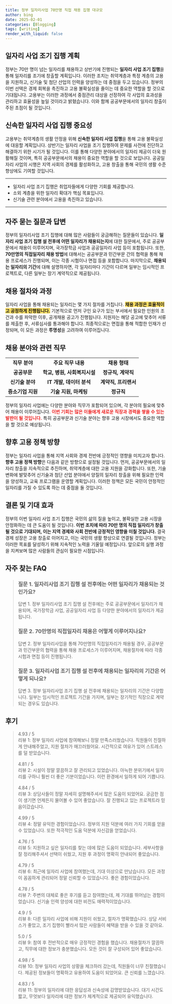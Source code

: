```yaml
---
title: 정부 일자리사업 70만명 직접 채용 집행 대규모
author: bing
date: 2025-02-01
categories: [Blogging]
tags: [writing]
render_with_liquid: false
---
```



<h2 id='일자리 사업 조기 집행 계획'>일자리 사업 조기 집행 계획</h2>

<p>정부는 70만 명이 넘는 일자리를 채용하고 상반기에 진행되는 <b>일자리 사업 조기 집행</b>을 통해 일자리를 조기에 창출할 계획입니다. 이러한 조치는 취약계층과 특정 계층의 고용을 지원하고, 신기술 및 첨단 산업의 인력을 양성하는 데 중점을 두고 있습니다. 정부의 이번 선택은 경제 회복을 촉진하고 고용 불확실성을 줄이는 데 중요한 역할을 할 것으로 기대됩니다. 고용부는 이러한 과정에서 중점관리 대상을 선정하여 각 사업의 효과성을 관리하고 효율성을 높일 것이라고 밝혔습니다. 이와 함께 공공부문에서의 일자리 창출이 주된 초점이 될 것입니다.</p>

<h2 id='신속한 일자리 사업 집행 중요성'>신속한 일자리 사업 집행 중요성</h2>

<p>고용부는 취약계층의 생활 안정을 위해 <b>신속한 일자리 사업 집행</b>을 통해 고용 불확실성에 대응할 계획입니다. 상반기는 일자리 사업을 조기 집행하여 문제를 사전에 진단하고 해결하기 위한 시기가 될 것입니다. 이를 통해 다양한 분야에서의 일자리 제공이 더욱 원활해질 것이며, 특히 공공부문에서의 채용이 중요한 역할을 할 것으로 보입니다. 공공일자리 사업의 시행은 지역 사회의 경제를 활성화하고, 고용 창출을 통해 국민의 생활 수준 향상에도 기여할 것입니다.</p>

<hr />

<ul>
    <li>일자리 사업 조기 집행은 취업자들에게 다양한 기회를 제공합니다.</li>
    <li>소외 계층을 위한 일자리 확대가 핵심 목표입니다.</li>
    <li>신기술 관련 분야에서 고용을 촉진하고 있습니다.</li>
</ul>

<hr />

<h2 id='자주 묻는 질문과 답변'>자주 묻는 질문과 답변</h2>

<p>정부의 일자리사업 조기 집행에 대해 많은 사람들이 궁금해하는 질문들이 있습니다. <b>일자리 사업 조기 집행 설 전후에 어떤 일자리가 채용되는지</b>에 대한 질문에서, 주로 공공부문에서 채용이 이루어지며, 국가장학금 사업과 공공일자리 사업 등이 포함됩니다. 또한, <b>70만명의 직접일자리 채용 방법</b>에 대해서는 공공부문과 민간부문 간의 협력을 통해 채용 프로세스가 진행되며, 이는 각종 시험이나 면접 등을 포함합니다. 마지막으로, <b>채용되는 일자리의 기간</b>에 대해 설명하자면, 각 일자리마다 기간이 다르며 일부는 임시적인 프로젝트로, 다른 일부는 장기 계약직으로 제공됩니다.</p>

<h2 id='채용 절차와 과정'>채용 절차와 과정</h2>

<p>일자리 사업을 통해 채용되는 일자리는 몇 가지 절차를 거칩니다. <b><span style="background-color: #ffe066;">채용 과정은 효율적이고 공정하게 진행됩니다.</span></b> 기본적으로 먼저 구인 요구가 있는 부서에서 필요한 인원의 조건과 수를 파악한 이후, 공개채용 공고가 진행됩니다. 지원자는 해당 공고에 맞추어 서류를 제출한 후, 서류심사를 통과해야 합니다. 최종적으로는 면접을 통해 적합한 인재가 선정되며, 이 모든 과정은 <b>투명성</b>을 고려하여 이루어집니다.</p>

<h2 id='채용 분야와 관련 직무'>채용 분야와 관련 직무</h2>

<table>
    <tr>
        <td style="text-align: center; height: 17px;"><b>직무 분야</b></td>
        <td style="text-align: center; height: 17px;"><b>주요 직무 내용</b></td>
        <td style="text-align: center; height: 17px;"><b>채용 형태</b></td>
    </tr>
    <tr>
        <td style="text-align: center; height: 17px;"><b>공공부문</b></td>
        <td style="text-align: center; height: 17px;"><b>학교, 병원, 사회복지시설</b></td>
        <td style="text-align: center; height: 17px;"><b>정규직, 계약직</b></td>
    </tr>
    <tr>
        <td style="text-align: center; height: 17px;"><b>신기술 분야</b></td>
        <td style="text-align: center; height: 17px;"><b>IT 개발, 데이터 분석</b></td>
        <td style="text-align: center; height: 17px;"><b>계약직, 프리랜서</b></td>
    </tr>
    <tr>
        <td style="text-align: center; height: 17px;"><b>중소기업 지원</b></td>
        <td style="text-align: center; height: 17px;"><b>기술 지원, 마케팅</b></td>
        <td style="text-align: center; height: 17px;"><b>정규직</b></td>
    </tr>
</table>

<p>정부의 일자리 사업에는 다양한 분야와 직무가 포함되어 있으며, 각 분야의 필요에 맞추어 채용이 이루어집니다. <b><span style="color: #ee2323;">이번 기회는 많은 이들에게 새로운 직장과 경력을 쌓을 수 있는 발판이 될 것입니다.</span></b> 특히 공공부문과 신기술 분야는 향후 고용 시장에서도 중요한 역할을 할 것으로 예상됩니다.</p>

<h2 id='향후 고용 정책 방향'>향후 고용 정책 방향</h2>

<p>정부는 일자리 사업을 통해 지역 사회와 경제 전반에 긍정적인 영향을 미치고자 합니다. <b>향후 고용 정책 방향</b>은 다음과 같은 방향으로 설정될 것입니다. 먼저, 공공부문에서의 일자리 창출을 지속적으로 추진하며, 취약계층에 대한 고용 지원을 강화합니다. 또한, 기술 변화에 발맞추어 신기술과 첨단 산업 분야에서 양질의 일자리 창출을 위해 필요한 인력을 양성하고, 교육 프로그램을 운영할 계획입니다. 이러한 정책은 모든 국민이 안정적인 일자리를 가질 수 있도록 하는 데 중점을 둘 것입니다.</p>

<h2 id='결론 및 기대 효과'>결론 및 기대 효과</h2>

<p>정부의 이번 일자리 사업 조기 집행은 국민의 삶의 질을 높이고, 불확실한 고용 시장을 안정화하는 데 큰 도움이 될 것입니다. <b>이번 조치에 따라 70만 명의 직접 일자리가 창출될 것으로 기대되며, 이는 지역 경제와 사회 전반에 긍정적인 영향을 미칠 것입니다.</b> 결국 경제 성장은 고용 창출로 이어지고, 이는 국민의 생활 향상으로 연결될 것입니다. 정부는 이러한 목표를 달성하기 위해 지속적인 노력을 기울일 예정입니다. 앞으로의 실행 과정을 지켜보며 많은 사람들의 관심이 필요한 시점입니다.</p>


<h2 id='자주_찾는_FAQ'>자주 찾는 FAQ</h2>
<div itemscope="" itemtype="https://schema.org/FAQPage"> 
<blockquote> 
<div itemscope="" itemprop="mainEntity" itemtype="https://schema.org/Question"> 
<h3 itemprop="name">질문 1. 일자리사업 조기 집행 설 전후에는 어떤 일자리가 채용되는 것인가요? </h3> 
<div itemscope="" itemprop="acceptedAnswer" itemtype="https://schema.org/Answer"> 
<span itemprop="text"> 
<p>답변 1. 정부 일자리사업 조기 집행 설 전후에는 주로 공공부문에서 일자리가 채용되며, 국가장학금 사업, 공공일자리 사업 등 다양한 분야에서의 일자리가 제공됩니다.</p> 
</span> 
</div> 
</div> 
<div itemscope="" itemprop="mainEntity" itemtype="https://schema.org/Question"> 
<h3 itemprop="name">질문 2. 70만명의 직접일자리 채용은 어떻게 이루어지나요? </h3> 
<div itemscope="" itemprop="acceptedAnswer" itemtype="https://schema.org/Answer"> 
<span itemprop="text"> 
<p>답변 2. 정부 일자리사업을 통해 70만명의 직접일자리가 채용될 경우, 공공부문과 민간부문의 협력을 통해 채용 프로세스가 이루어지며, 채용절차에 따라 각종 시험과 면접 등이 진행됩니다.</p> 
</span> 
</div> 
</div> 
<div itemscope="" itemprop="mainEntity" itemtype="https://schema.org/Question"> 
<h3 itemprop="name">질문 3. 일자리사업 조기 집행 설 전후에 채용되는 일자리의 기간은 어떻게 되나요?</h3> 
<div itemscope="" itemprop="acceptedAnswer" itemtype="https://schema.org/Answer"> 
<span itemprop="text"> 
<p>답변 3. 정부 일자리사업 조기 집행 설 전후에 채용되는 일자리의 기간은 다양합니다. 일부는 임시적인 프로젝트 기간을 가지며, 일부는 장기적인 직장으로 계약되는 경우도 있습니다.</p> 
</span> 
</div> 
</div> 
</blockquote> 
</div>
<h2 id='후기'>후기</h2>
<div itemscope itemtype="https://schema.org/Product">
  <blockquote>
  <div itemprop="review" itemscope itemtype="https://schema.org/Review">
      <div itemprop="reviewRating" itemscope itemtype="https://schema.org/Rating"> <span itemprop="ratingValue">4.93</span> / <span itemprop="bestRating">5</span> </div>
      <span itemprop="reviewBody">리뷰 1: 정부 일자리 사업에 참여해보니 정말 만족스러웠습니다. 직원들이 친절하게 안내해주었고, 지원 절차가 매끄러웠어요. 시간적으로 여유가 있어 스트레스를 덜 받았습니다.</span>
  </div>
  <br>
  <div itemprop="review" itemscope itemtype="https://schema.org/Review">
      <div itemprop="reviewRating" itemscope itemtype="https://schema.org/Rating"> <span itemprop="ratingValue">4.81</span> / <span itemprop="bestRating">5</span> </div>
      <span itemprop="reviewBody">리뷰 2: 시설이 정말 깔끔하고 잘 관리되고 있었습니다. 아늑한 분위기에서 일자리를 구하니 훨씬 더 좋은 기분이었습니다. 이런 환경에서 일하게 되어 기쁩니다.</span>
  </div>
  <br>
  <div itemprop="review" itemscope itemtype="https://schema.org/Review">
      <div itemprop="reviewRating" itemscope itemtype="https://schema.org/Rating"> <span itemprop="ratingValue">4.84</span> / <span itemprop="bestRating">5</span> </div>
      <span itemprop="reviewBody">리뷰 3: 상담사들이 정말 자세히 설명해주셔서 많은 도움이 되었어요. 궁금한 점이 생기면 언제든지 물어볼 수 있어 좋았습니다. 잘 진행되고 있는 프로젝트라 믿음이갔습니다.</span>
  </div>
  <br>
  <div itemprop="review" itemscope itemtype="https://schema.org/Review">
      <div itemprop="reviewRating" itemscope itemtype="https://schema.org/Rating"> <span itemprop="ratingValue">4.99</span> / <span itemprop="bestRating">5</span> </div>
      <span itemprop="reviewBody">리뷰 4: 정말 유익한 경험이었습니다. 정부의 지원 덕분에 여러 가지 기회를 얻을 수 있었습니다. 또한 적극적인 도움 덕분에 자신감을 얻었습니다.</span>
  </div>
  <br>
  <div itemprop="review" itemscope itemtype="https://schema.org/Review">
      <div itemprop="reviewRating" itemscope itemtype="https://schema.org/Rating"> <span itemprop="ratingValue">4.76</span> / <span itemprop="bestRating">5</span> </div>
      <span itemprop="reviewBody">리뷰 5: 지원하고 싶은 일자리를 찾는 데에 많은 도움이 되었습니다. 세부사항을 잘 정리해주셔서 선택이 쉬웠고, 지원 후 과정이 명확히 안내되어 좋았습니다.</span>
  </div>
  <br>
  <div itemprop="review" itemscope itemtype="https://schema.org/Review">
      <div itemprop="reviewRating" itemscope itemtype="https://schema.org/Rating"> <span itemprop="ratingValue">4.79</span> / <span itemprop="bestRating">5</span> </div>
      <span itemprop="reviewBody">리뷰 6: 최근에 일자리 사업에 참여했는데, 기대 이상으로 만났습니다. 모든 과정이 꼼꼼하게 관리되어 정말 신뢰할 수 있었습니다. 좋은 경험이었습니다.</span>
  </div>
  <br>
  <div itemprop="review" itemscope itemtype="https://schema.org/Review">
      <div itemprop="reviewRating" itemscope itemtype="https://schema.org/Rating"> <span itemprop="ratingValue">4.78</span> / <span itemprop="bestRating">5</span> </div>
      <span itemprop="reviewBody">리뷰 7: 주변의 대체로 좋은 후기를 듣고 참여했는데, 제 기대를 뛰어넘는 경험이었습니다. 신기술 인력 양성에 대한 비전도 매력적이었습니다.</span>
  </div>
  <br>
  <div itemprop="review" itemscope itemtype="https://schema.org/Review">
      <div itemprop="reviewRating" itemscope itemtype="https://schema.org/Rating"> <span itemprop="ratingValue">4.9</span> / <span itemprop="bestRating">5</span> </div>
      <span itemprop="reviewBody">리뷰 8: 다른 일자리 사업에 비해 지원이 쉬웠고, 절차가 명확했습니다. 상담 서비스가 좋았고, 조기 집행이 빨라서 많은 사람들이 혜택을 받을 수 있을 것 같아요.</span>
  </div>
  <br>
  <div itemprop="review" itemscope itemtype="https://schema.org/Review">
      <div itemprop="reviewRating" itemscope itemtype="https://schema.org/Rating"> <span itemprop="ratingValue">5.0</span> / <span itemprop="bestRating">5</span> </div>
      <span itemprop="reviewBody">리뷰 9: 참여 후 전반적으로 매우 긍정적인 경험을 했습니다. 채용절차가 깔끔하고, 직무에 대한 정보가 충분했습니다. 모든 것이 잘 구성되어 있어 좋았습니다.</span>
  </div>
  <br>
  <div itemprop="review" itemscope itemtype="https://schema.org/Review">
      <div itemprop="reviewRating" itemscope itemtype="https://schema.org/Rating"> <span itemprop="ratingValue">4.98</span> / <span itemprop="bestRating">5</span> </div>
      <span itemprop="reviewBody">리뷰 10: 정부 일자리 사업의 상황을 체크하러 갔는데, 직원들이 너무 친절했습니다. 제공된 정보들이 명확하고 유용하여 도움이 되었어요. 큰 신뢰를 느꼈습니다.</span>
  </div>
  <br>
  <div itemprop="review" itemscope itemtype="https://schema.org/Review">
      <div itemprop="reviewRating" itemscope itemtype="https://schema.org/Rating"> <span itemprop="ratingValue">4.83</span> / <span itemprop="bestRating">5</span> </div>
      <span itemprop="reviewBody">리뷰 11: 정부의 일자리에 대한 응답성과 신속성에 감명받았습니다. 대기 시간도 짧고, 무엇보다 일자리에 대한 정보가 체계적으로 제공되어 유익했습니다.</span>
  </div>
  </blockquote>
</div>
